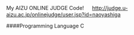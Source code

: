 My AIZU ONLINE JUDGE Code!
　
<http://judge.u-aizu.ac.jp/onlinejudge/user.jsp?id=naoyashiga>

####Programming Language
C